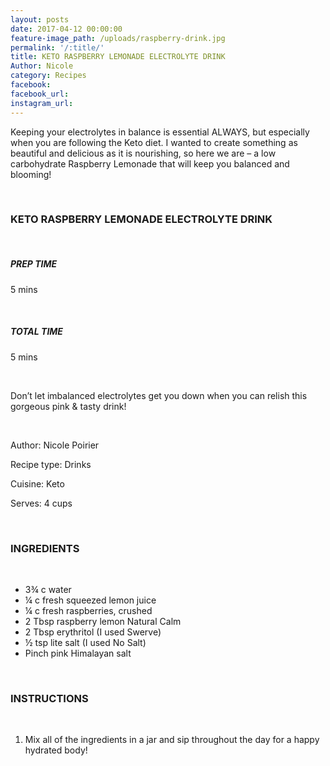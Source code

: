 ```yaml
---
layout: posts
date: 2017-04-12 00:00:00
feature-image_path: /uploads/raspberry-drink.jpg
permalink: '/:title/'
title: KETO RASPBERRY LEMONADE ELECTROLYTE DRINK
Author: Nicole
category: Recipes
facebook:
facebook_url:
instagram_url:
---
```


Keeping your electrolytes in balance is essential ALWAYS, but especially when you are following the Keto diet. I wanted to create something as beautiful and delicious as it is nourishing, so here we are – a low carbohydrate Raspberry Lemonade that will keep you balanced and blooming!

 

### KETO RASPBERRY LEMONADE ELECTROLYTE DRINK

 

##### PREP TIME

5 mins

 

##### TOTAL TIME

5 mins

 

Don’t let imbalanced electrolytes get you down when you can relish this gorgeous pink & tasty drink!

 

Author: Nicole Poirier

Recipe type: Drinks

Cuisine: Keto

Serves: 4 cups

 

### INGREDIENTS

 

* 3¾ c water
* ¼ c fresh squeezed lemon juice
* ¼ c fresh raspberries, crushed
* 2 Tbsp raspberry lemon Natural Calm
* 2 Tbsp erythritol (I used Swerve)
* ½ tsp lite salt (I used No Salt)
* Pinch pink Himalayan salt

 

### INSTRUCTIONS

 

1. Mix all of the ingredients in a jar and sip throughout the day for a happy hydrated body!